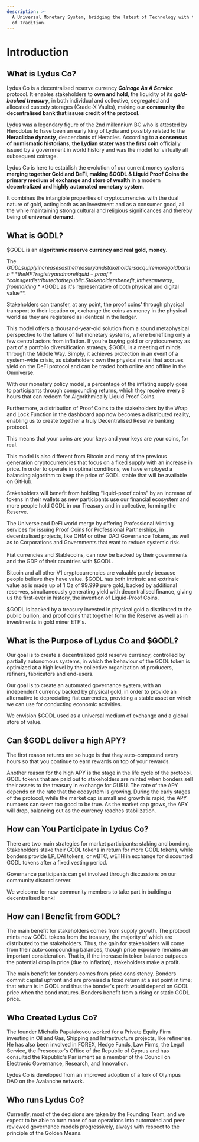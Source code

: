```yaml
---
description: >-
  A Universal Monetary System, bridging the latest of Technology with the oldest
  of Tradition.
---
```


# Introduction

## What is Lydus Co?

Lydus Co is a decentralised reserve currency _**Coinage As A Service**_ protocol. It enables stakeholders to **own and hold**, the liquidity of its _**gold-backed treasury**_, in both individual and collective, segregated and allocated custody storages (Grade-X Vaults), making our **community the decentralised bank that issues credit of the protocol**.

Lydus was a legendary figure of the 2nd millennium BC who is attested by Herodotus to have been an early king of Lydia and possibly related to the **Heraclidae dynasty**, descendants of Heracles. According to **a consensus of numismatic historians, the Lydian stater was the first coin** officially issued by a government in world history and was the model for virtually all subsequent coinage.&#x20;

Lydus Co is here to establish the evolution of our current money systems **merging together Gold and DeFi, making $GODL & Liquid Proof Coins the primary medium of exchange and store of wealth** in a modern **decentralized and highly automated monetary system**.&#x20;

It combines the intangible properties of cryptocurrencies with the dual nature of gold, acting both as an investment and as a consumer good, all the while maintaining strong cultural and religious significances and thereby being of **universal demand**.

## What is GODL?

$GODL is an **algorithmic reserve currency and real gold, money**.&#x20;

The $GODL supply increases as the treasury and stakeholders acquire more gold bars in **the NFT registry and more liquid-proof** coins get distributed to the public. Stakeholders benefit, in the same way, from holding **$GODL as it's representative of both physical and digital value**.&#x20;

Stakeholders can transfer, at any point, the proof coins' through physical transport to their location or, exchange the coins as money in the physical world as they are registered as identical in the ledger.&#x20;

This model offers a thousand-year-old solution from a sound metaphysical perspective to the failure of fiat monetary systems, where benefiting only a few central actors from inflation. If you’re buying gold or cryptocurrency as part of a portfolio diversification strategy, $GODL is a meeting of minds through the Middle Way. Simply, it achieves protection in an event of a system-wide crisis, as stakeholders own the physical metal that accrues yield on the DeFi protocol and can be traded both online and offline in the Omniverse.&#x20;

With our monetary policy model, a percentage of the inflating supply goes to participants through compounding returns, which they receive every 8 hours that can redeem for Algorithmically Liquid Proof Coins.

Furthermore, a distribution of Proof Coins to the stakeholders by the Wrap and Lock Function in the dashboard app now becomes a distributed reality, enabling us to create together a truly Decentralised Reserve banking protocol.&#x20;

This means that your coins are your keys and your keys are your coins, for real.&#x20;

This model is also different from Bitcoin and many of the previous generation cryptocurrencies that focus on a fixed supply with an increase in price. In order to operate in optimal conditions, we have employed a balancing algorithm to keep the price of GODL stable that will be available on GitHub.&#x20;

Stakeholders will benefit from holding “liquid-proof coins” by an increase of tokens in their wallets as new participants use our financial ecosystem and more people hold GODL in our Treasury and in collective, forming the Reserve.&#x20;

The Universe and DeFi world merge by offering Professional Minting services for issuing Proof Coins for Professional Partnerships, in decentralised projects, like OHM or other DAO Governance Tokens, as well as to Corporations and Governments that want to reduce systemic risk. \
\
Fiat currencies and Stablecoins, can now be backed by their governments and the GDP of their countries with $GODL.

Bitcoin and all other V1 cryptocurrencies are valuable purely because people believe they have value. $GODL has both intrinsic and extrinsic value as is made up of 1 Oz of 99.999 pure gold,  backed by additional reserves, simultaneously generating yield with decentralised finance, giving us the first-ever in history, the invention of Liquid-Proof Coins.&#x20;

$GODL is backed by a treasury invested in physical gold a distributed to the public bullion, and proof coins that together form the Reserve as well as in investments in gold miner ETF's.&#x20;



## What is the Purpose of Lydus Co and $GODL?

Our goal is to create a decentralized gold reserve currency, controlled by partially autonomous systems, in which the behaviour of the GODL token is optimized at a high level by the collective organization of producers, refiners, fabricators and end-users.

Our goal is to create an automated governance system, with an independent currency backed by physical gold, in order to provide an alternative to depreciating fiat currencies, providing a stable asset on which we can use for conducting economic activities.&#x20;

We envision $GODL used as a universal medium of exchange and a global store of value.

## Can $GODL deliver a high APY?

The first reason returns are so huge is that they auto-compound every hours so that you continue to earn rewards on top of your rewards.

Another reason for the high APY is the stage in the life cycle of the protocol. GODL tokens that are paid out to stakeholders are minted when bonders sell their assets to the treasury in exchange for GURU. The rate of the APY depends on the rate that the ecosystem is growing. During the early stages of the protocol, while the market cap is small and growth is rapid, the APY numbers can seem too good to be true. As the market cap grows, the APY will drop, balancing out as the currency reaches stabilization.

## **How can You Participate in Lydus Co?**

There are two main strategies for market participants: staking and bonding. Stakeholders stake their GODL tokens in return for more GODL tokens, while bonders provide LP, DAI tokens, or wBTC, wETH in exchange for discounted GODL tokens after a fixed vesting period.

Governance participants can get involved through discussions on our community discord server.&#x20;

We welcome for new community members to take part in building a decentralised bank!

## How can I Benefit from GODL?

The main benefit for stakeholders comes from supply growth. The protocol mints new GODL tokens from the treasury, the majority of which are distributed to the stakeholders. Thus, the gain for stakeholders will come from their auto-compounding balances, though price exposure remains an important consideration. That is, if the increase in token balance outpaces the potential drop in price (due to inflation), stakeholders make a profit.

The main benefit for bonders comes from price consistency. Bonders commit capital upfront and are promised a fixed return at a set point in time; that return is in GODL and thus the bonder's profit would depend on GODL price when the bond matures. Bonders benefit from a rising or static GODL price.

## Who Created Lydus Co?

The founder Michalis Papaiakovou worked for a Private Equity Firm investing in Oil and Gas, Shipping and Infrastructure projects, like refineries. He has also been involved in FOREX, Hedge Funds, Law Firms, the Legal Service, the Prosecutor's Office of the Republic of Cyprus and has consulted the Republic's Parliament as a member of the Council on Electronic Governance, Research, and Innovation. &#x20;

Lydus Co is developed from an improved adoption of a fork of Olympus DAO on the Avalanche network.&#x20;

## Who runs Lydus Co?

Currently, most of the decisions are taken by the Founding Team, and we expect to be able to turn more of our operations into automated and peer reviewed governance models progressively, always with respect to the principle of the Golden Means.
